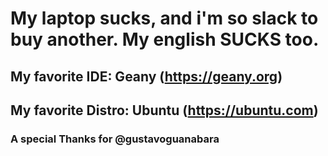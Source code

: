 # My laptop sucks, and i'm so slack to buy another. My english SUCKS too.

## My favorite IDE: Geany (https://geany.org)

## My favorite Distro: Ubuntu (https://ubuntu.com)

### A special Thanks for @gustavoguanabara

<!---
oldpcdev/oldpcdev is a ✨ special ✨ repository because its `README.md` (this file) appears on your GitHub profile.
You can click the Preview link to take a look at your changes.
--->
